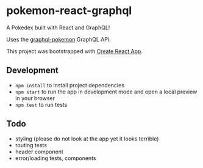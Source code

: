 # pokemon-react-graphql

A Pokedex built with React and GraphQL!

Uses the [graphql-pokemon](https://graphql-pokemon.now.sh/graphql) GraphQL API.

This project was bootstrapped with [Create React App](https://github.com/facebook/create-react-app).

## Development

- `npm install` to install project dependencies
- `npm start` to run the app in development mode and open a local preview in your browser
- `npm test` to run tests

## Todo

- styling (please do not look at the app yet it looks terrible)
- routing tests
- header component
- error/loading tests, components
